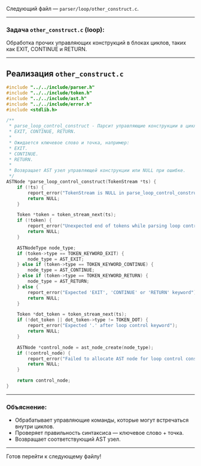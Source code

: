 Следующий файл — `parser/loop/other_construct.c`.

---

### Задача `other_construct.c` (loop):

Обработка прочих управляющих конструкций в блоках циклов, таких как EXIT, CONTINUE и RETURN.

---

## Реализация `other_construct.c`

```c
#include "../../include/parser.h"
#include "../../include/token.h"
#include "../../include/ast.h"
#include "../../include/error.h"
#include <stdlib.h>

/**
 * parse_loop_control_construct - Парсит управляющие конструкции в циклах:
 * EXIT, CONTINUE, RETURN.
 *
 * Ожидается ключевое слово и точка, например:
 * EXIT.
 * CONTINUE.
 * RETURN.
 *
 * Возвращает AST узел управляющей конструкции или NULL при ошибке.
 */
ASTNode *parse_loop_control_construct(TokenStream *ts) {
    if (!ts) {
        report_error("TokenStream is NULL in parse_loop_control_construct");
        return NULL;
    }

    Token *token = token_stream_next(ts);
    if (!token) {
        report_error("Unexpected end of tokens while parsing loop control construct");
        return NULL;
    }

    ASTNodeType node_type;
    if (token->type == TOKEN_KEYWORD_EXIT) {
        node_type = AST_EXIT;
    } else if (token->type == TOKEN_KEYWORD_CONTINUE) {
        node_type = AST_CONTINUE;
    } else if (token->type == TOKEN_KEYWORD_RETURN) {
        node_type = AST_RETURN;
    } else {
        report_error("Expected 'EXIT', 'CONTINUE' or 'RETURN' keyword");
        return NULL;
    }

    Token *dot_token = token_stream_next(ts);
    if (!dot_token || dot_token->type != TOKEN_DOT) {
        report_error("Expected '.' after loop control keyword");
        return NULL;
    }

    ASTNode *control_node = ast_node_create(node_type);
    if (!control_node) {
        report_error("Failed to allocate AST node for loop control construct");
        return NULL;
    }

    return control_node;
}
```

---

### Объяснение:

* Обрабатывает управляющие команды, которые могут встречаться внутри циклов.
* Проверяет правильность синтаксиса — ключевое слово + точка.
* Возвращает соответствующий AST узел.

---

Готов перейти к следующему файлу!
